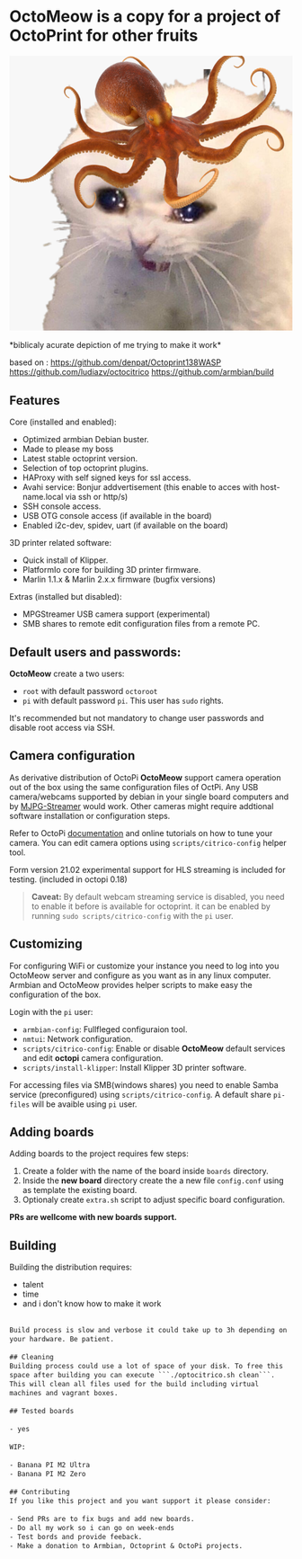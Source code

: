 # OctoMeow is a copy for a project of OctoPrint for other fruits 
<p align="center">
  <img src="media/octomeow.png">
</p>
*biblicaly acurate depiction of me trying to make it work*

based on :
https://github.com/denpat/Octoprint138WASP
https://github.com/ludiazv/octocitrico
https://github.com/armbian/build


## Features

Core (installed and enabled):
* Optimized armbian Debian buster.
* Made to please my boss
* Latest stable octoprint version.
* Selection of top octoprint plugins.
* HAProxy with self signed keys for ssl access.
* Avahi service: Bonjur addvertisement (this enable to acces with host-name.local via ssh or http/s)
* SSH console access.
* USB OTG console access (if available in the board)
* Enabled i2c-dev, spidev, uart (if available on the board)

3D printer related software:
* Quick install of Klipper. 
* PlatformIo core for building 3D printer firmware.
* Marlin 1.1.x & Marlin 2.x.x firmware (bugfix versions)  

Extras (installed but disabled):
* MPGStreamer USB camera support (experimental)
* SMB shares to remote edit configuration files from a remote PC.



## Default users and passwords:

**OctoMeow** create a two users:
- ```root``` with default password ```octoroot``` 
- ```pi``` with default password ```pi```. This user has ```sudo``` rights.

It's recommended but not mandatory to change user passwords and disable root access via SSH.

## Camera configuration
As derivative distribution of OctoPi **OctoMeow** support camera operation out of the box using the same configuration files of OctPi. Any USB camera/webcams supported by debian in your single board computers and by [MJPG-Streamer](https://github.com/jacksonliam/mjpg-streamer) would work. Other cameras might require addtional software installation or configuration steps.

Refer to OctoPi [documentation](https://community.octoprint.org/knowledge-explorer?topic=21149) and online tutorials on how to tune your camera. You can edit camera options using ```scripts/citrico-config``` helper tool.

Form version 21.02 experimental support for HLS streaming is included for testing. (included in octopi 0.18)

> **Caveat:**
> By default webcam streaming service is disabled, you need to enable it before is available for octoprint.
> it can be enabled by running ``sudo scripts/citrico-config`` with the ``pi`` user. 


## Customizing
For configuring WiFi or customize your instance you need to log into you OctoMeow server and configure as you want as in any linux computer. Armbian and OctoMeow provides helper scripts to make easy the configuration of the box. 

Login with the ```pi``` user:

- ```armbian-config```: Fullfleged configuraion tool.
- ```nmtui```: Network configuration.
- ```scripts/citrico-config```: Enable or disable **OctoMeow** default services and edit **octopi** camera configuration.
- ```scripts/install-klipper```: Install Klipper 3D printer software.

For accessing files via SMB(windows shares) you need to enable Samba service (preconfigured) using ```scripts/citrico-config```. A default share ```pi-files``` will be avaible using ```pi``` user.

## Adding boards
Adding boards to the project requires few steps:
1. Create a folder with the name of the board inside ```boards``` directory.
2. Inside the __new board__ directory create the a new file ```config.conf``` using as template the existing board.
3. Optionaly create ```extra.sh``` script to adjust specific board configuration.  

**PRs are wellcome with new boards support.**

## Building

Building the distribution requires:

- talent
- time 
- and i don't know how to make it work
```

Build process is slow and verbose it could take up to 3h depending on your hardware. Be patient.  

## Cleaning
Building process could use a lot of space of your disk. To free this space after building you can execute ```./optocitrico.sh clean```. This will clean all files used for the build including virtual machines and vagrant boxes.

## Tested boards

- yes

WIP:

- Banana PI M2 Ultra
- Banana PI M2 Zero

## Contributing
If you like this project and you want support it please consider:

- Send PRs are to fix bugs and add new boards.
- Do all my work so i can go on week-ends
- Test bords and provide feeback.
- Make a donation to Armbian, Octoprint & OctoPi projects.

